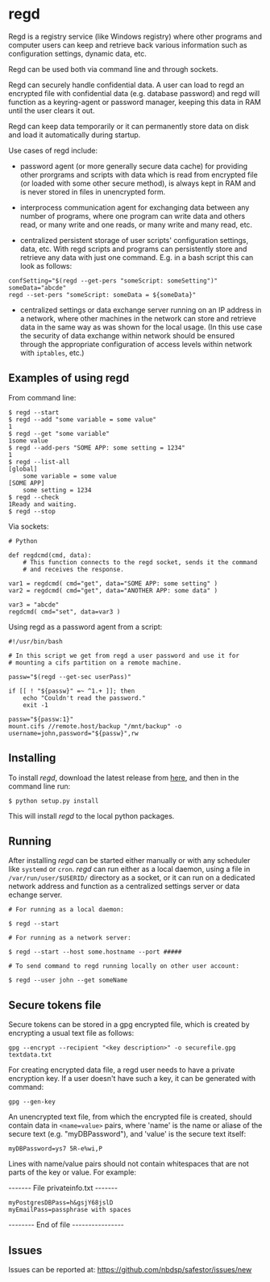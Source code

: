   regd
=========

Regd is a registry service (like Windows registry) where other programs and 
computer users can keep and retrieve back various information such
as configuration settings, dynamic data, etc.

Regd can be used both via command line and through sockets.

Regd can securely handle confidential data. A user can load to
regd an encrypted file with confidential data (e.g. database 
password) and regd will function as a keyring-agent or password
manager, keeping this data in RAM until the user clears it out.

Regd can keep data temporarily or it can permanently store data on disk 
and load it automatically during startup.

Use cases of regd include:

- password agent (or more generally secure data cache) for providing other prorgrams 
and scripts with data which is read from encrypted file (or loaded with some other 
secure method), is always kept in RAM and is never stored in files in unencrypted form.

- interprocess communication agent for exchanging data between any number of programs,
where one program can write data and others read, or many write and one reads, or
many write and many read, etc.

- centralized persistent storage of user scripts' configuration settings, data, etc.
With regd scripts and programs can persistently store and retrieve any data with 
just one command. E.g. in a bash script this can look as follows:

`confSetting="$(regd --get-pers "someScript: someSetting")"`  
`someData="abcde"`  
`regd --set-pers "someScript: someData = ${someData}"`

- centralized settings or data exchange server running on an IP address in a network,
where other machines in the network can store and retrieve data in the same way
as was shown for the local usage. (In this use case the security of data exchange
within network should be ensured through the appropriate configuration of access
levels within network with `iptables`, etc.)

## Examples of using regd

From command line:

```
$ regd --start
$ regd --add "some variable = some value"
1
$ regd --get "some variable"
1some value
$ regd --add-pers "SOME APP: some setting = 1234"
1
$ regd --list-all
[global]
    some variable = some value
[SOME APP]
    some setting = 1234
$ regd --check
1Ready and waiting.
$ regd --stop
```

Via sockets:

```
# Python 

def regdcmd(cmd, data):
	# This function connects to the regd socket, sends it the command 
	# and receives the response.

var1 = regdcmd( cmd="get", data="SOME APP: some setting" )
var2 = regdcmd( cmd="get", data="ANOTHER APP: some data" )

var3 = "abcde"
regdcmd( cmd="set", data=var3 )
```

Using regd as a password agent from a script:

```
#!/usr/bin/bash

# In this script we get from regd a user password and use it for
# mounting a cifs partition on a remote machine.

passw="$(regd --get-sec userPass)"

if [[ ! "${passw}" =~ ^1.+ ]]; then
	echo "Couldn't read the password."
	exit -1

passw="${passw:1}"
mount.cifs //remote.host/backup "/mnt/backup" -o username=john,password="${passw}",rw
```

Installing
----------

To install *regd*, download the latest release from [here](https://github.com/nbdsp/regd/releases),
and then in the command line run:

	$ python setup.py install

This will install *regd* to the local python packages.

Running
-------

After installing *regd* can be started either manually or with any scheduler 
like `systemd` or `cron`. *regd* can run either as a local daemon, using a file
in `/var/run/user/$USERID/` directory as a socket, or it can run on a dedicated
network address and function as a centralized settings server or data echange server.

```
# For running as a local daemon:

$ regd --start

# For running as a network server:

$ regd --start --host some.hostname --port #####

# To send command to regd running locally on other user account:

$ regd --user john --get someName

```


  Secure tokens file
---------------------------

Secure tokens can be stored in a gpg encrypted file, which is created
by encrypting a usual text file as follows:

	gpg --encrypt --recipient "<key description>" -o securefile.gpg textdata.txt

For creating encrypted data file, a regd user needs to have a private
encryption key. If a user doesn't have such a key, it can be generated 
with command:

	gpg --gen-key

An unencrypted text file, from which the encrypted file is created, should
contain data in `<name=value>` pairs, where 'name' is the name or aliase
of the secure text (e.g. "myDBPassword"), and 'value' is the secure text itself:
	
`myDBPassword=ys7 5R-e%wi,P`

Lines with name/value pairs should not contain whitespaces that are not 
parts of the key or value. For example:

------- File privateinfo.txt -------
```
myPostgresDBPass=h&gsjY68jslD
myEmailPass=passphrase with spaces
```
-------- End of file ----------------


   Issues
------------

Issues can be reported at: https://github.com/nbdsp/safestor/issues/new

